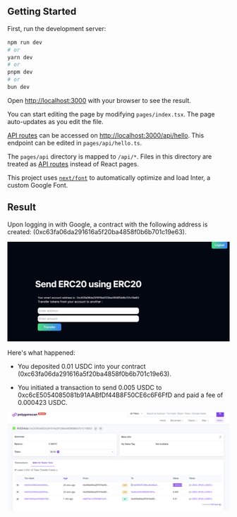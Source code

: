 ## Getting Started

First, run the development server:

```bash
npm run dev
# or
yarn dev
# or
pnpm dev
# or
bun dev
```

Open [http://localhost:3000](http://localhost:3000) with your browser to see the result.

You can start editing the page by modifying `pages/index.tsx`. The page auto-updates as you edit the file.

[API routes](https://nextjs.org/docs/api-routes/introduction) can be accessed on [http://localhost:3000/api/hello](http://localhost:3000/api/hello). This endpoint can be edited in `pages/api/hello.ts`.

The `pages/api` directory is mapped to `/api/*`. Files in this directory are treated as [API routes](https://nextjs.org/docs/api-routes/introduction) instead of React pages.

This project uses [`next/font`](https://nextjs.org/docs/basic-features/font-optimization) to automatically optimize and load Inter, a custom Google Font.

## Result

Upon logging in with Google, a contract with the following address is created:
(0xc63fa06da291616a5f20ba4858f0b6b701c19e63).

![frontend](screen/1.png)

Here's what happened:

- You deposited 0.01 USDC into your contract (0xc63fa06da291616a5f20ba4858f0b6b701c19e63).

- You initiated a transaction to send 0.005 USDC to 0xc6cE5054085081b91AABfDf44B8F50CE6c6F6FfD and paid a fee of 0.000423 USDC.

![transactions](screen/2.png)